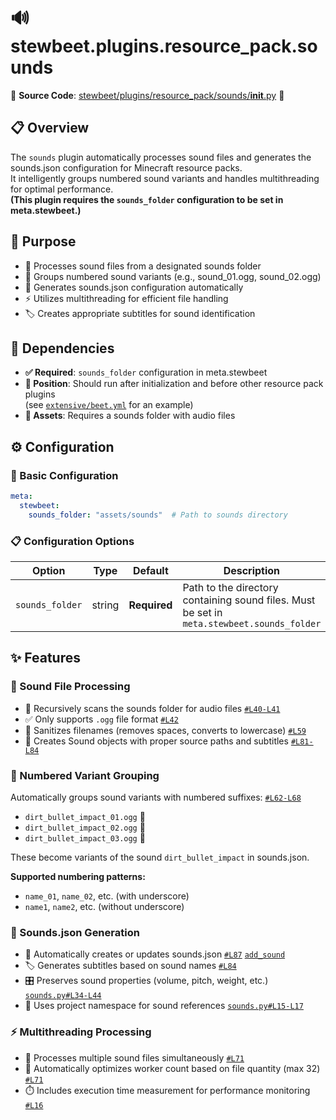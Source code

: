 
# 🔊 stewbeet.plugins.resource_pack.sounds

📄 **Source Code**: [stewbeet/plugins/resource_pack/sounds/__init__.py](../../python_package/src/stewbeet/plugins/resource_pack/sounds/__init__.py) 🔗

## 📋 Overview
The `sounds` plugin automatically processes sound files and generates the sounds.json configuration for Minecraft resource packs.<br>
It intelligently groups numbered sound variants and handles multithreading for optimal performance.<br>
**(This plugin requires the `sounds_folder` configuration to be set in meta.stewbeet.)**

## 🎯 Purpose
- 🎵 Processes sound files from a designated sounds folder
- 🔢 Groups numbered sound variants (e.g., sound_01.ogg, sound_02.ogg)
- 📄 Generates sounds.json configuration automatically
- ⚡ Utilizes multithreading for efficient file handling
- 🏷️ Creates appropriate subtitles for sound identification

## 🔗 Dependencies
- **✅ Required**: `sounds_folder` configuration in meta.stewbeet
- **📍 Position**: Should run after initialization and before other resource pack plugins<br>
(see [`extensive/beet.yml`](../../templates/extensive/beet.yml) for an example)
- **📂 Assets**: Requires a sounds folder with audio files

## ⚙️ Configuration

### 🎯 Basic Configuration
```yaml
meta:
  stewbeet:
    sounds_folder: "assets/sounds"  # Path to sounds directory
```

### 📋 Configuration Options

| Option | Type | Default | Description |
|--------|------|---------|-------------|
| `sounds_folder` | string | **Required** | Path to the directory containing sound files. Must be set in `meta.stewbeet.sounds_folder` |

## ✨ Features

### 🎵 Sound File Processing
- 📁 Recursively scans the sounds folder for audio files [`#L40-L41`](../../python_package/src/stewbeet/plugins/resource_pack/sounds/__init__.py#L40-L41)
- ✅ Only supports `.ogg` file format [`#L42`](../../python_package/src/stewbeet/plugins/resource_pack/sounds/__init__.py#L42)
- 🧹 Sanitizes filenames (removes spaces, converts to lowercase) [`#L59`](../../python_package/src/stewbeet/plugins/resource_pack/sounds/__init__.py#L59)
- 📝 Creates Sound objects with proper source paths and subtitles [`#L81-L84`](../../python_package/src/stewbeet/plugins/resource_pack/sounds/__init__.py#L81-L84)

### 🔢 Numbered Variant Grouping
Automatically groups sound variants with numbered suffixes: [`#L62-L68`](../../python_package/src/stewbeet/plugins/resource_pack/sounds/__init__.py#L62-L68)
- `dirt_bullet_impact_01.ogg` 🎯
- `dirt_bullet_impact_02.ogg` 🎯  
- `dirt_bullet_impact_03.ogg` 🎯

These become variants of the sound `dirt_bullet_impact` in sounds.json.

**Supported numbering patterns:**
- `name_01`, `name_02`, etc. (with underscore)
- `name1`, `name2`, etc. (without underscore)

### 📄 Sounds.json Generation
- 🔧 Automatically creates or updates sounds.json [`#L87`](../../python_package/src/stewbeet/plugins/resource_pack/sounds/__init__.py#L87) [`add_sound`](../../python_package/src/stewbeet/core/utils/sounds.py#L22-L25)
- 🏷️ Generates subtitles based on sound names [`#L84`](../../python_package/src/stewbeet/plugins/resource_pack/sounds/__init__.py#L84)
- 🎛️ Preserves sound properties (volume, pitch, weight, etc.) [`sounds.py#L34-L44`](../../python_package/src/stewbeet/core/utils/sounds.py#L34-L44)
- 📍 Uses project namespace for sound references [`sounds.py#L15-L17`](../../python_package/src/stewbeet/core/utils/sounds.py#L15-L17)

### ⚡ Multithreading Processing
- 🚀 Processes multiple sound files simultaneously [`#L71`](../../python_package/src/stewbeet/plugins/resource_pack/sounds/__init__.py#L71)
- 🔧 Automatically optimizes worker count based on file quantity (max 32) [`#L71`](../../python_package/src/stewbeet/plugins/resource_pack/sounds/__init__.py#L71)
- ⏱️ Includes execution time measurement for performance monitoring [`#L16`](../../python_package/src/stewbeet/plugins/resource_pack/sounds/__init__.py#L16)

